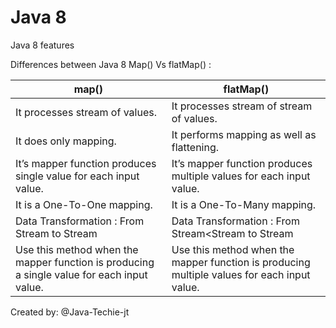 # Java 8
Java 8 features

Differences between Java 8 Map() Vs flatMap() :

map() | flatMap() | 
--- | --- |  
It processes stream of values. | It processes stream of stream of values.
It does only mapping. | It performs mapping as well as flattening.
It’s mapper function produces single value for each input value. | It’s mapper function produces multiple values for each input value.
It is a One-To-One mapping. | It is a One-To-Many mapping.
Data Transformation : From Stream<T> to Stream<R> | Data Transformation : From Stream<Stream<T> to Stream<R>
Use this method when the mapper function is producing a single value for each input value. | Use this method when the mapper function is producing multiple values for each input value. 

Created by: @Java-Techie-jt